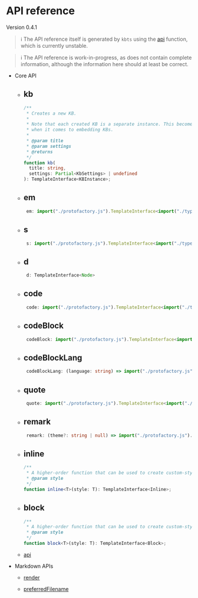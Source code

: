 # API reference

Version 0.4.1

> ℹ️ The API reference itself is generated by `kbts` using the
> [api](api.md "api") function, which is currently unstable.

> ℹ️ The API reference is work-in-progress, as does not contain complete
> information, although the information here should at least be correct.

*   Core API

    *   ## kb

        ```ts
        /**
         * Creates a new KB.
         *
         * Note that each created KB is a separate instance. This becomes significant
         * when it comes to embedding KBs.
         *
         * @param title
         * @param settings
         * @returns
         */
        function kb(
          title: string,
          settings: Partial<KbSettings> | undefined
        ): TemplateInterface<KBInstance>;

        ```

    *   ## em

        ```ts
         em: import("./protofactory.js").TemplateInterface<import("./types.js").Inline>
        ```

    *   ## s

        ```ts
         s: import("./protofactory.js").TemplateInterface<import("./types.js").Inline>
        ```

    *   ## d

        ```ts
         d: TemplateInterface<Node>
        ```

    *   ## code

        ```ts
         code: import("./protofactory.js").TemplateInterface<import("./types.js").Inline>
        ```

    *   ## codeBlock

        ```ts
         codeBlock: import("./protofactory.js").TemplateInterface<import("./types.js").Block>
        ```

    *   ## codeBlockLang

        ```ts
         codeBlockLang: (language: string) => import("./protofactory.js").TemplateInterface<import("./types.js").Block>
        ```

    *   ## quote

        ```ts
         quote: import("./protofactory.js").TemplateInterface<import("./types.js").Block>
        ```

    *   ## remark

        ```ts
         remark: (theme?: string | null) => import("./protofactory.js").TemplateInterface<import("./types.js").Block>
        ```

    *   ## inline

        ```ts
        /**
         * A higher-order function that can be used to create custom-styled inline.
         * @param style
         */
        function inline<T>(style: T): TemplateInterface<Inline>;

        ```

    *   ## block

        ```ts
        /**
         * A higher-order function that can be used to create custom-styled blocks.
         * @param style
         */
        function block<T>(style: T): TemplateInterface<Block>;

        ```

    *   [api](api.md "api")

*   Markdown APIs

    *   [render](render.md "render")

    *   [preferredFilename](preferred_filename.md "preferredFilename")
